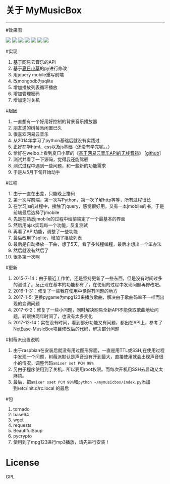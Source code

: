 # 关于  MyMusicBox 
---
#效果图

![](http://7xkdyj.com1.z0.glb.clouddn.com/1.jpg)
![](http://7xkdyj.com1.z0.glb.clouddn.com/2.jpg)
![](http://7xkdyj.com1.z0.glb.clouddn.com/3.jpg)
![](http://7xkdyj.com1.z0.glb.clouddn.com/4.jpg)
![](http://7xkdyj.com1.z0.glb.clouddn.com/5.jpg)
![](http://7xkdyj.com1.z0.glb.clouddn.com/6.jpg)
![](http://7xkdyj.com1.z0.glb.clouddn.com/8.jpg)


#实现

1. 基于网易云音乐的API
2. 基于[夏日小草](http://homeway.me/)的py进行修改
3. 用jquery mobile重写前端
4. 改mongodb为sqlite
5. 增加播放列表循环播放 
6. 增加管理密码
7. 增加定时关机

#起因
1. 一直想有一个好用好控制的背景音乐播放器
2. 朋友送的树莓派闲置已久
3. 很喜欢网易云音乐
4. 从2014年学习了python基础后就没有实践过
5. 正好在学html、css以及js基础（还没有学完呢。。）
6. 恰好在weibo上看到夏日小草的《[基于网易云音乐API的无线音箱](http://segmentfault.com/a/1190000002597540)》 [[github]](https://github.com/grasses/NetEase-Wireless-MusicBox)
7. 测试并看了一下源码，觉得我还能驾驭
8. 测试过程中遇到一些问题，和一些新的功能需求
9. 于是从5月下旬开始动手

#过程
1. 由于一直在出差，只能晚上撸码
2. 第一次写前端，第一次写Python，第一次了解http等等，所有过程很长
3. 在学习js的过程中，接触了jquery，感觉很好用，又有一本jmobile的书，于是前端最后选择了jmobile
4. 先是在熟悉jmobile的过程中给前端定了一个最基本的界面
5. 然后用ajax实现每一个功能，反复测试
6. 再看了API功能，调整了一些功能
7. 最后改用了sqlite，增加了播放列表
8. 最后是自动播放一下曲，想了5天，看了多线程编程，最后才想出一个笨办法
9. 然后就没有然后了
10. 很多第一次啊

#更新

1. 2015-7-14：由于最近工作忙，还是坚持更新了一些东西，但是没有时间过多的测试了。反正现在基本的功能都有了，在使用的过程中发现问题再修改吧。
2. 2016-1-31：修复了一些我在使用中觉得有问题的地方
3. 2017-1-5: 更换pygame为mpg123来播放歌曲，解决由于歌曲码率不一样而出现的变调问题
4. 2017-6-2：修复了一些小问题，同时解决网易全新API不能获取歌曲地址问题，转眼快两年时间了，也没有太多变化
5. 2017-12-14：实在没有时间，看到部分功能又有问题，都出在API上，参考了[ NetEase-MusicBox](https://github.com/darknessomi/musicbox)项目修改后的代码，解决部分问题

#树莓派设置说明
1. 由于raspbian在安装后就没有用过图形界面，一直是用TTL或SSH,在使用过程中发现一个问题，树莓派默认是声音没有开到最大，直接使用就会出现声音很小的情况。调整代码`amixer set PCM 98%`
2. 另由于程序使用到了关机，所以要用root权限。而每次开机用SSH去启动又太麻烦。
3. 最后，把`amixer sset PCM 98%`和`python ~/mymusicbox/index.py`添加到/etc/init.d/rc.local 的最后

#包
1. tornado
2. base64
3. wget
4. requests
5. BeautifulSoup
6. pycrypto
7. 使用到了mpg123进行mp3播放，请先进行安装！

# License

GPL